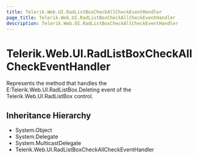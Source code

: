 ```yaml
---
title: Telerik.Web.UI.RadListBoxCheckAllCheckEventHandler
page_title: Telerik.Web.UI.RadListBoxCheckAllCheckEventHandler
description: Telerik.Web.UI.RadListBoxCheckAllCheckEventHandler
---
```


# Telerik.Web.UI.RadListBoxCheckAllCheckEventHandler

Represents the method that handles the E:Telerik.Web.UI.RadListBox.Deleting event
            of the Telerik.Web.UI.RadListBox control.

## Inheritance Hierarchy

* System.Object
* System.Delegate
* System.MulticastDelegate
* Telerik.Web.UI.RadListBoxCheckAllCheckEventHandler


